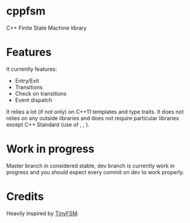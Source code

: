# cppfsm
C++ Finite State Machine library

# Features
It currently features:
* Entry/Exit
* Transitions
* Check on transitions
* Event dispatch

It relies a lot (if not only) on C++11 templates and type traits.
It does not relies on any outside libraries and does not require particular
libraries except C++ Standard (use of <memory>, <string>, <stdexcept>).

# Work in progress
Master branch in considered stable, dev branch is currently work in
progress and you should expect every commit on dev to work properly.

# Credits
Heavily inspired by [TinyFSM](https://github.com/digint/tinyfsm).
